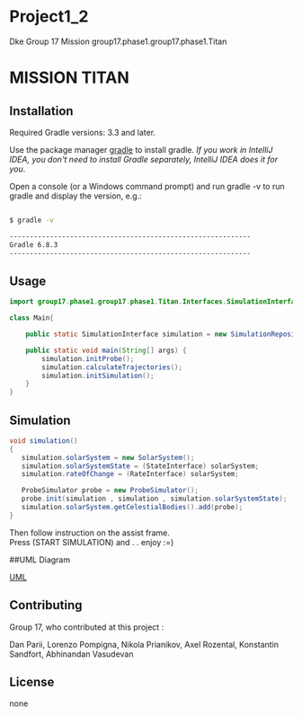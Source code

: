 # Project1_2
Dke Group 17 Mission group17.phase1.group17.phase1.Titan
# MISSION TITAN


## Installation
Required Gradle versions: 3.3 and later.

Use the package manager [gradle](https://gradle.org/install/) to install gradle.
*_If you work in IntelliJ IDEA, you don't need to install Gradle separately, IntelliJ IDEA does it for you_*.

Open a console (or a Windows command prompt) and run gradle -v to run gradle and display the version, e.g.:

```bash

$ gradle -v

------------------------------------------------------------
Gradle 6.8.3
------------------------------------------------------------
```



## Usage

```java
import group17.phase1.group17.phase1.Titan.Interfaces.SimulationInterface;

class Main{

    public static SimulationInterface simulation = new SimulationRepository();

    public static void main(String[] args) {
        simulation.initProbe();
        simulation.calculateTrajectories();
        simulation.initSimulation();
    }
}


```

## Simulation
 ```java
void simulation()
{
    simulation.solarSystem = new SolarSystem();
    simulation.solarSystemState = (StateInterface) solarSystem;
    simulation.rateOfChange = (RateInterface) solarSystem;

    ProbeSimulator probe = new ProbeSimulator();
    probe.init(simulation , simulation , simulation.solarSystemState);
    simulation.solarSystem.getCelestialBodies().add(probe);
}

```
Then follow instruction on the assist frame.    
Press (START SIMULATION) and . . enjoy :=)

##UML Diagram

[UML](src/main/java/group17/phase1/group17.phase1.Titan/diagram.png)




## Contributing
Group 17,
who contributed at this project :


Dan Parii, Lorenzo Pompigna, Nikola Prianikov, Axel Rozental, Konstantin Sandfort, Abhinandan Vasudevan

## License
none